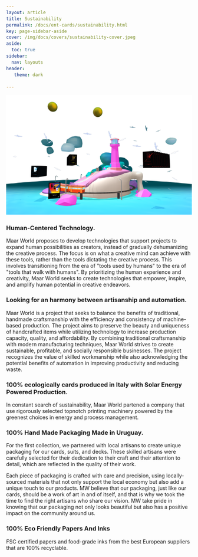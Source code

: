 ```yaml
---
layout: article
title: Sustainability
permalink: /docs/ent-cards/sustainability.html
key: page-sidebar-aside
cover: /img/docs/covers/sustainability-cover.jpeg
aside:
  toc: true
sidebar:
  nav: layouts
header:
   theme: dark
   
---
```


![Image](/img/docs/ent-cards/03-sustainability.png "Sustainability")

### Human-Centered Technology.

Maar World proposes to develop technologies that support projects to expand human possibilities as creators, instead of gradually dehumanizing the creative process. The focus is on what a creative mind can achieve with these tools, rather than the tools dictating the creative process. This involves transitioning from the era of "tools used by humans" to the era of "tools that walk with humans". By prioritizing the human experience and creativity, Maar World seeks to create technologies that empower, inspire, and amplify human potential in creative endeavors.

### Looking for an harmony between artisanship and automation.

Maar World is a project that seeks to balance the benefits of traditional, handmade craftsmanship with the efficiency and consistency of machine-based production. The project aims to preserve the beauty and uniqueness of handcrafted items while utilizing technology to increase production capacity, quality, and affordability. By combining traditional craftsmanship with modern manufacturing techniques, Maar World strives to create sustainable, profitable, and socially responsible businesses. The project recognizes the value of skilled workmanship while also acknowledging the potential benefits of automation in improving productivity and reducing waste.


### 100% ecologically cards produced in Italy with Solar Energy Powered Production. 

In constant search of sustainability, Maar World partened a company that use rigorously selected topnotch printing machinery powered by the greenest choices in energy and process management. 

### 100% Hand Made Packaging Made in Uruguay. 

For the first collection, we partnered with local artisans to create unique packaging for our cards, suits, and decks. These skilled artisans were carefully selected for their dedication to their craft and their attention to detail, which are reflected in the quality of their work.

Each piece of packaging is crafted with care and precision, using locally-sourced materials that not only support the local economy but also add a unique touch to our products. MW believe that our packaging, just like our cards, should be a work of art in and of itself, and that is why we took the time to find the right artisans who share our vision. MW take pride in knowing that our packaging not only looks beautiful but also has a positive impact on the community around us.

### 100% Eco Friendly Papers And Inks

FSC certified papers and food-grade inks from the best European suppliers that are 100% recyclable.


